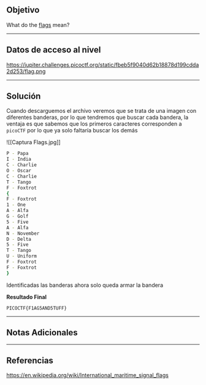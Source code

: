 ## Objetivo 

What do the [flags](https://jupiter.challenges.picoctf.org/static/fbeb5f9040d62b18878d199cdda2d253/flag.png) mean?

---
## Datos de acceso al nivel 

https://jupiter.challenges.picoctf.org/static/fbeb5f9040d62b18878d199cdda2d253/flag.png

---
## Solución 

Cuando descarguemos el archivo veremos que se trata de una imagen con diferentes banderas, por lo que tendremos que buscar cada bandera, la ventaja es que sabemos que los primeros caracteres corresponden a `picoCTF` por lo que ya solo faltaría buscar los demás 

![[Captura Flags.jpg]]

``` bash
P - Papa
I - India
C - Charlie
O - Oscar
C - Charlie
T - Tango
F - Foxtrot
{
F - Foxtrot
1 - One
A - Alfa
G - Golf
5 - Five
A - Alfa
N - November
D - Delta
5 - Five 
T - Tango
U - Uniform
F - Foxtrot
F - Foxtrot
}
```

Identificadas las banderas ahora solo queda armar la bandera 

**Resultado Final**
```
PICOCTF{F1AG5AND5TUFF}
```


---
## Notas Adicionales 


---
## Referencias 
https://en.wikipedia.org/wiki/International_maritime_signal_flags